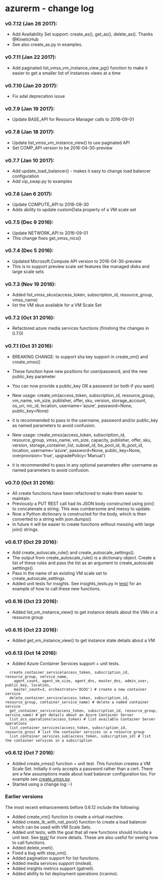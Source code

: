 # azurerm - change log

### v0.7.12 (Jan 26 2017):
- Add Availability Set support: create_as(), get_as(), delete_as(). Thanks @KineticHub
- See also create_as.py in examples.

### v0.7.11 (Jan 22 2017):
- Add paginated list_vmss_vm_instance_view_pg() function to make it easier to get a smaller list of instances views at a time

### v0.7.10 (Jan 20 2017):
- Fix adal deprecation issue

### v0.7.9 (Jan 19 2017):
- Update BASE_API for Resource Manager calls to 2016-09-01

### v0.7.8 (Jan 18 2017):
- Update list_vmss_vm_instance_view() to use paginated API
- Set COMP_API version to be 2016-04-30-preview

### v0.7.7 (Jan 10 2017):
- Add update_load_balancer() - makes it easy to change load balancer configuration
- Add vip_swap.py to examples 

### v0.7.6 (Jan 6 2017):
- Update COMPUTE_API to 2016-08-30
- Adds ability to update customData property of a VM scale set

### v0.7.5 (Dec 9 2016):
- Update NETWORK_API to 2016-09-01
- This change fixes get_vmss_nics()

### v0.7.4 (Dec 5 2016):
- Updated Microsoft.Compute API version to 2016-04-30-preview
- This is to support preview scale set features like managed disks and large scale sets

### v0.7.3 (Nov 19 2016):
- Added list_vmss_skus(access_token, subscription_id, resource_group, vmss_name)
- list the VM skus available for a VM Scale Set

### v0.7.2 (Oct 31 2016):
- Refactored azure media services functions (finishing the changes in 0.7.0)

### v0.7.1 (Oct 31 2016):
- BREAKING CHANGE: to support sha key support in create_vm() and create_vmss() 
- These function have new positions for user/password, and the new public_key parameter
- You can now provide a public_key OR a password (or both if you want)
- New usage: 
create_vm(access_token, subscription_id, resource_group, vm_name, vm_size, publisher, offer, sku, version, storage_account, os_uri, nic_id, location, username='azure', password=None, public_key=None)
- it is recommended to pass in the username, password and/or public_key as named parameters to avoid confusion. 

- New usage: 
create_vmss(access_token, subscription_id, resource_group, vmss_name, vm_size, capacity, publisher, offer, sku, version, storage_container_list, subnet_id, be_pool_id, lb_pool_id, location, username='azure', password=None, public_key=None, overprovision='true', upgradePolicy='Manual') 
- it is recommended to pass in any optional parameters after username as named parameters to avoid confusion.

### v0.7.0 (Oct 31 2016):
- All create functions have been refactored to make them easier to maintain.
- Previously a PUT REST call had its JSON body constructed using join() to concatenate a string. This was cumbersome and messy to update.
- Now a Python dictionary is constructed for the body, which is then converted to a string with json.dumps() 
- In future it will be easier to create functions without messing with large join() strings.

### v0.6.17 (Oct 29 2016):
- Add create_autoscale_rule() and create_autoscale_settings(). 
- The output from create_autoscale_rule() is a dictionary object. Create a list of these rules and pass the list as an argument to create_autoscale setttings().
- Pass in the name of an existing VM scale set to create_autoscale_settings.
- Added unit tests for insights. See insights_tests.py in [test/](./test) for an example of how to call these new functions.


### v0.6.16 (Oct 23 2016):
- Added list_vm_instance_view() to get instance details about the VMs in a resource group


### v0.6.15 (Oct 23 2016):
- Added get_vm_instance_view() to get instance state details about a VM


### v0.6.13 (Oct 14 2016):
- Added Azure Container Services support + unit tests.

```
  create_container_service(access_token, subscription_id, resource_group, service_name,
    agent_count, agent_vm_size, agent_dns, master_dns, admin_user, public_key, location,
    master_count=3, orchestrator='DCOS') # create a new container service 
  delete_container_service(access_token, subscription_id, resource_group, container_service_name) # delete a named container service
  get_container_service(access_token, subscription_id, resource_group, service_name) # get details about an Azure Container Server
  list_acs_operations(access_token) # list available Container Server operations
  list_container_services(access_token, subscription_id, resource_grou) # list the container services in a resource group
  list_container_services_sub(access_token, subscription_id) # list the container services in a subscription
```

### v0.6.12 (Oct 7 2016):
- Added create_vmss() function + unit test. This function creates a VM Scale Set. Initially it only accepts a password rather than a cert. There are a few assumptions made about load balancer configuration too. For example see [create_vmss.py](./examples/create_vmss.py).
- Started using a change log :-)

### Earlier versions

The most recent enhancements before 0.6.12 include the following:

- Added create_vm() function to create a virtual machine.
- Added create_lb_with_nat_pool() function to create a load balancer which can be used with VM Scale Sets.
- Added unit tests, with the goal that all new functions should include a unit test. See [test/](./test) for more details. These are also useful for seeing how to call functions.
- Added delete_vnet().
- Fixed a bug with stop_vm().
- Added pagination support for list functions.
- Added media services support (msleal).
- Added insights metrics support (gatneil).
- Added ability to list deployment operations (rcarmo).


